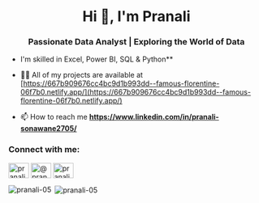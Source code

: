<h1 align="center">Hi 👋, I'm Pranali</h1>
<h3 align="center">Passionate Data Analyst | Exploring the World of Data</h3>

- I'm skilled in Excel, Power BI, SQL & Python**

- 👨‍💻 All of my projects are available at [https://667b909676cc4bc9d1b993dd--famous-florentine-06f7b0.netlify.app/](https://667b909676cc4bc9d1b993dd--famous-florentine-06f7b0.netlify.app/)

- 📫 How to reach me **https://www.linkedin.com/in/pranali-sonawane2705/**

<h3 align="left">Connect with me:</h3>
<p align="left">
<a href="https://linkedin.com/in/pranali-2705" target="blank"><img align="center" src="https://raw.githubusercontent.com/rahuldkjain/github-profile-readme-generator/master/src/images/icons/Social/linked-in-alt.svg" alt="pranali-2705" height="30" width="40" /></a>
<a href="https://www.hackerrank.com/@pranalisonawane2" target="blank"><img align="center" src="https://raw.githubusercontent.com/rahuldkjain/github-profile-readme-generator/master/src/images/icons/Social/hackerrank.svg" alt="@pranalisonawane2" height="30" width="40" /></a>
<a href="https://www.leetcode.com/pranali-05" target="blank"><img align="center" src="https://raw.githubusercontent.com/rahuldkjain/github-profile-readme-generator/master/src/images/icons/Social/leet-code.svg" alt="pranali-05" height="30" width="40" /></a>
</p>



<p><img align="left" src="https://github-readme-stats.vercel.app/api/top-langs?username=pranali-05&show_icons=true&locale=en&layout=compact" alt="pranali-05" /></p>

<p>&nbsp;<img align="center" src="https://github-readme-stats.vercel.app/api?username=pranali-05&show_icons=true&locale=en" alt="pranali-05" /></p>

